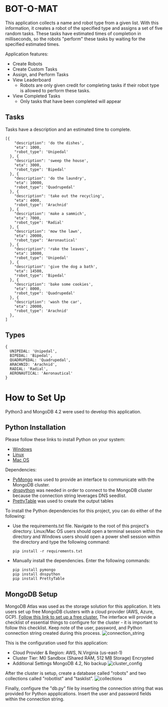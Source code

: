 # BOT-O-MAT
This application collects a name and robot type from a given list. With this information, it creates a robot of the specified type and assigns a set of five random tasks. These tasks have estimated times of completion in milliseconds, so the robots "perform" these tasks by waiting for the specified estimated times.

Application features:
  - Create Robots
  - Create Custom Tasks
  - Assign, and Perform Tasks
  - View Leaderboard
    - Robots are only given credit for completing tasks if their robot type is allowed to perform these tasks.
  - View Completed Tasks
    - Only tasks that have been completed will appear

## Tasks
Tasks have a description and an estimated time to complete.

```
[{
    "description": 'do the dishes',
    "eta": 1000,
    "robot_type": 'Unipedal'
  }, {
    "description": 'sweep the house',
    "eta": 3000,
    "robot_type": 'Bipedal'
  }, {
    "description": 'do the laundry',
    "eta": 10000,
    "robot_type": 'Quadrupedal'
  }, {
    "description": 'take out the recycling',
    "eta": 4000,
    "robot_type": 'Arachnid'
  }, {
    "description": 'make a sammich',
    "eta": 7000,
    "robot_type": 'Radial'
  }, {
    "description": 'mow the lawn',
    "eta": 20000,
    "robot_type": 'Aeronautical'
  }, {
    "description": 'rake the leaves',
    "eta": 18000,
    "robot_type": 'Unipedal'
  }, {
    "description": 'give the dog a bath',
    "eta": 14500, 
    "robot_type": 'Bipedal'
  }, {
    "description": 'bake some cookies',
    "eta": 8000,
    "robot_type": 'Quadrupedal'
  }, {
    "description": 'wash the car',
    "eta": 20000,
    "robot_type": 'Arachnid'
  },
]
```

## Types
```
{ 
  UNIPEDAL: 'Unipedal',
  BIPEDAL: 'Bipedal',
  QUADRUPEDAL: 'Quadrupedal',
  ARACHNID: 'Arachnid',
  RADIAL: 'Radial',
  AERONAUTICAL: 'Aeronautical'
}
```

# How to Set Up
Python3 and MongoDB 4.2 were used to develop this application.

## Python Installation
Please follow these links to install Python on your system:
- [Windows](https://docs.python-guide.org/starting/install3/win/)
- [Linux](https://docs.python-guide.org/starting/install3/linux/)
- [Mac OS](https://docs.python-guide.org/starting/install3/osx/)

Dependencies:
- [PyMongo](https://api.mongodb.com/python/current/) was used to provide an interface to communicate with the MongoDB cluster.
- [dnspython](http://www.dnspython.org/) was needed in order to connect to the MongoDB cluster because the connection string leverages DNS seedlist.
- [PrettyTable](https://pypi.org/project/PrettyTable/) was used to create the output tables

To install the Python dependencies for this project, you can do either of the following:
- Use the requirements.txt file. Navigate to the root of this project's directory. Linux/Mac OS users should open a terminal session within the directory and Windows users should open a power shell session within the directory and type the following command:
  ```
  pip install -r requirements.txt
  ```
- Manually install the dependencies. Enter the following commands:
  ```
  pip install pymongo
  pip install dnspython
  pip install PrettyTable
  ```

## MongoDB Setup
MongoDB Atlas was used as the storage solution for this application. It lets users set up free MongoDB clusters with a cloud provider (AWS, Azure, GCP). [Follow this link to set up a free cluster.](https://docs.atlas.mongodb.com/getting-started/)
The interface will provide a checklist of essential things to configure for the cluster - it is important to follow this checklist. Keep note of the user, password, and Python connection string created during this process.
![connection_string](https://user-images.githubusercontent.com/12778610/72774154-27c96300-3bcf-11ea-84da-6f27d03772b5.JPG)

This is the configuration used for this application:
- Cloud Provider & Region: AWS, N.Virginia (us-east-1)
- Cluster Tier: M0 Sandbox (Shared RAM, 512 MB Storage) Encrypted
- Additional Settings MongoDB 4.2, No backup
![cluster_config](https://user-images.githubusercontent.com/12778610/72774124-154f2980-3bcf-11ea-8446-86c24eef1c3a.JPG)

After the cluster is setup, create a database called "robots" and two collections called "robotlist" and "tasklist".
![collections](https://user-images.githubusercontent.com/12778610/72774170-331c8e80-3bcf-11ea-99ae-ad9f77fc0a01.JPG)

Finally, configure the "db.py" file by inserting the connection string that was provided for Python appplications. Insert the user and password fields within the connection string.
